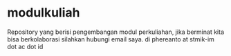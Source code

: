 # modulkuliah
Repository yang berisi pengembangan modul perkuliahan, jika berminat kita bisa berkolaborasi silahkan hubungi email saya. di phereanto at stmik-im dot ac dot id

